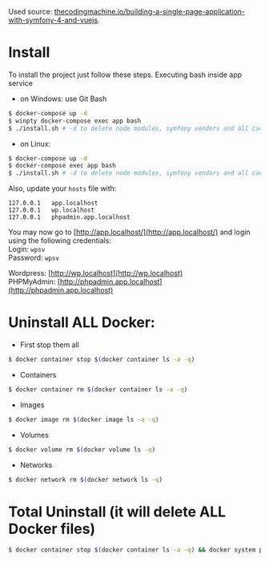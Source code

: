 Used source: [thecodingmachine.io/building-a-single-page-application-with-symfony-4-and-vuejs](https://thecodingmachine.io/building-a-single-page-application-with-symfony-4-and-vuejs).

# Install

To install the project just follow these steps.
Executing bash inside app service
- on Windows: use Git Bash
```bash
$ docker-compose up -d
$ winpty docker-compose exec app bash
$ ./install.sh # -d to delete node modules, symfony vendors and all cache files, logs and sessions
```
- on Linux: 
```bash
$ docker-compose up -d
$ docker-compose exec app bash
$ ./install.sh # -d to delete node modules, symfony vendors and all cache files, logs and sessions
```
Also, update your `hosts` file with:

```
127.0.0.1   app.localhost
127.0.0.1   wp.localhost
127.0.0.1   phpadmin.app.localhost
```

You may now go to [http://app.localhost/](http://app.localhost/) and login using the following credentials:  
Login: `wpsv`  
Password: `wpsv`

Wordpress: [http://wp.localhost](http://wp.localhost)  
PHPMyAdmin: [http://phpadmin.app.localhost](http://phpadmin.app.localhost)  

# Uninstall ALL Docker:
- First stop them all
```bash
$ docker container stop $(docker container ls -a -q)
```
- Containers
```bash
$ docker container rm $(docker container ls -a -q)
```
- Images
```bash
$ docker image rm $(docker image ls -a -q)
```
- Volumes
```bash
$ docker volume rm $(docker volume ls -q)
```
- Networks
```bash
$ docker network rm $(docker network ls -q)
```
# Total Uninstall (it will delete ALL Docker files)
```bash
$ docker container stop $(docker container ls -a -q) && docker system prune -a -f --volumes
```